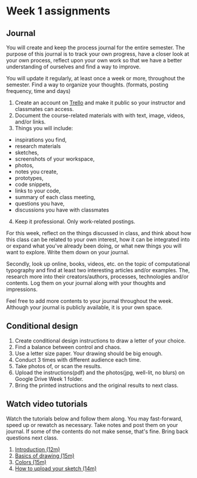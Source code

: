 # Week 1 assignments

## Journal
You will create and keep the process journal for the entire semester. The purpose of this journal is to track your own progress, have a closer look at your own process, reflect upon your own work so that we have a better understanding of ourselves and find a way to improve. 

You will update it regularly, at least once a week or more, throughout the semester. Find a way to organize your thoughts. (formats, posting frequency, time and days) 

1. Create an account on [Trello](http://trello.com) and make it public so your instructor and classmates can access.
2. Document the course-related materials with with text, image, videos, and/or links. 
3. Things you will include: 
  - inspirations you find,
  - research materials
  - sketches, 
  - screenshots of your workspace,
  - photos,
  - notes you create, 
  - prototypes, 
  - code snippets,
  - links to your code, 
  - summary of each class meeting,
  - questions you have,
  - discussions you have with classmates
4. Keep it professional. Only work-related postings.

For this week, reflect on the things discussed in class, and think about how this class can be related to your own interest, how it can be integrated into or expand what you've already been doing, or what new things you will want to explore. Write them down on your journal.

Secondly, look up online, books, videos, etc. on the topic of computational typography and find at least two interesting articles and/or examples. The, research more into their creators/authors, processes, technologies and/or contents. Log them on your journal along with your thoughts and impressions.

Feel free to add more contents to your journal throughout the week. Although your journal is publicly available, it is your own space.

## Conditional design
1. Create conditional design instructions to draw a letter of your choice.
1. Find a balance between control and chaos.
1. Use a letter size paper. Your drawing should be big enough.
1. Conduct 3 times with different audience each time.
1. Take photos of, or scan the results.
1. Upload the instructions(pdf) and the photos(jpg, well-lit, no blurs) on Google Drive Week 1 folder.
1. Bring the printed instructions and the original results to next class.

## Watch video tutorials

Watch the tutorials below and follow them along. You may fast-forward, speed up or rewatch as necessary. Take notes and post them on your journal. If some of the contents do not make sense, that's fine. Bring back questions next class. 

1. [Introduction (12m)](https://www.youtube.com/watch?v=8j0UDiN7my4&index=1&list=PLRqwX-V7Uu6Zy51Q-x9tMWIv9cueOFTFA)
1. [Basics of drawing (15m)](https://www.youtube.com/watch?v=D1ELEeIs0j8&list=PLRqwX-V7Uu6Zy51Q-x9tMWIv9cueOFTFA&index=2)
1. [Colors (15m)](https://www.youtube.com/watch?v=9mucjcrhFcM&list=PLRqwX-V7Uu6Zy51Q-x9tMWIv9cueOFTFA&index=3)
1. [How to upload your sketch (14m)](https://www.youtube.com/watch?v=lbKMZa-CZ_Y&list=PLRqwX-V7Uu6Zy51Q-x9tMWIv9cueOFTFA&index=4)
